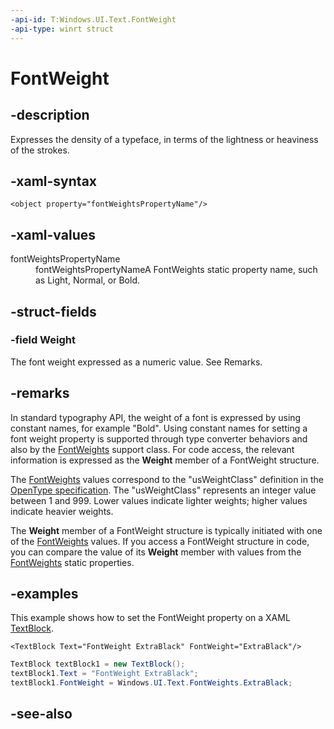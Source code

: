 ```yaml
---
-api-id: T:Windows.UI.Text.FontWeight
-api-type: winrt struct
---
```


<!-- Structure syntax.
public struct FontWeight 
-->

# FontWeight

## -description

Expresses the density of a typeface, in terms of the lightness or heaviness of the strokes.

## -xaml-syntax

```xaml
<object property="fontWeightsPropertyName"/>
```

## -xaml-values
<dl><dt>fontWeightsPropertyName</dt><dd>fontWeightsPropertyNameA FontWeights static property name, such as Light, Normal, or Bold.</dd>
</dl>

## -struct-fields

### -field Weight

The font weight expressed as a numeric value. See Remarks.

## -remarks

In standard typography API, the weight of a font is expressed by using constant names, for example "Bold". Using constant names for setting a font weight property is supported through type converter behaviors and also by the [FontWeights](fontweights.md) support class. For code access, the relevant information is expressed as the **Weight** member of a FontWeight structure.

The [FontWeights](fontweights.md) values correspond to the "usWeightClass" definition in the [OpenType specification](http://www.microsoft.com/typography/otspec). The "usWeightClass" represents an integer value between 1 and 999. Lower values indicate lighter weights; higher values indicate heavier weights.

The **Weight** member of a FontWeight structure is typically initiated with one of the [FontWeights](fontweights.md) values. If you access a FontWeight structure in code, you can compare the value of its **Weight** member with values from the [FontWeights](fontweights.md) static properties.

## -examples

This example shows how to set the FontWeight property on a XAML [TextBlock](../windows.ui.xaml.controls/textblock.md).

```xaml
<TextBlock Text="FontWeight ExtraBlack" FontWeight="ExtraBlack"/>
```

```csharp
TextBlock textBlock1 = new TextBlock();
textBlock1.Text = "FontWeight ExtraBlack";
textBlock1.FontWeight = Windows.UI.Text.FontWeights.ExtraBlack;
```

## -see-also
